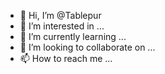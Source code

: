 - 👋 Hi, I’m @Tablepur
- 👀 I’m interested in ...
- 🌱 I’m currently learning ...
- 💞️ I’m looking to collaborate on ...
- 📫 How to reach me ...

<!---
Tablepur/Tablepur is a ✨ special ✨ repository because its `README.md` (this file) appears on your GitHub profile.
You can click the Preview link to take a look at your changes.
--->
